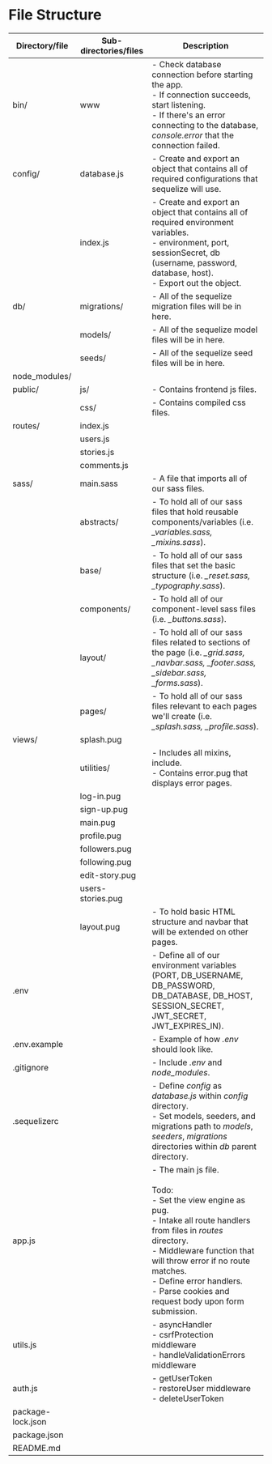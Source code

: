 # File Structure

| Directory/file     | Sub-directories/files | Description |
| ------------------ | --------------------- | ----------- |
| bin/               | www                   | - Check database connection before starting the app.<br>- If connection succeeds, start listening.<br>- If there's an error connecting to the database, *console.error* that the connection failed.
| config/            | database.js           | - Create and export an object that contains all of required configurations that sequelize will use.
|                    | index.js              | - Create and export an object that contains all of required environment variables.<br>- environment, port, sessionSecret, db (username, password, database, host).<br>- Export out the object.
| db/                | migrations/           | - All of the sequelize migration files will be in here.
|                    | models/               | - All of the sequelize model files will be in here.
|                    | seeds/                | - All of the sequelize seed files will be in here.
| node_modules/      |                       | 
| public/            | js/                   | - Contains frontend js files.
|                    | css/                  | - Contains compiled css files.
| routes/            | index.js              |
|                    | users.js              |
|                    | stories.js            |
|                    | comments.js           |
| sass/              | main.sass             | - A file that imports all of our sass files.
|                    | abstracts/            | - To hold all of our sass files that hold reusable components/variables (i.e. *_variables.sass, _mixins.sass*).
|                    | base/                 | - To hold all of our sass files that set the basic structure (i.e. *_reset.sass, _typography.sass*).
|                    | components/           | - To hold all of our component-level sass files (i.e. *_buttons.sass*).
|                    | layout/               | - To hold all of our sass files related to sections of the page (i.e. *_grid.sass, _navbar.sass, _footer.sass, _sidebar.sass, _forms.sass*).
|                    | pages/                | - To hold all of our sass files relevant to each pages we'll create (i.e. *_splash.sass, _profile.sass*).
| views/             | splash.pug            |
|                    | utilities/            | - Includes all mixins, include.<br> - Contains error.pug that displays error pages.
|                    | log-in.pug            |
|                    | sign-up.pug           |
|                    | main.pug              |
|                    | profile.pug           |
|                    | followers.pug         |
|                    | following.pug         |
|                    | edit-story.pug        |
|                    | users-stories.pug     |
|                    | layout.pug            | - To hold basic HTML structure and navbar that will be extended on other pages.
| .env               |                       | - Define all of our environment variables (PORT, DB_USERNAME, DB_PASSWORD, DB_DATABASE, DB_HOST, SESSION_SECRET, JWT_SECRET, JWT_EXPIRES_IN).
| .env.example       |                       | - Example of how *.env* should look like.
| .gitignore         |                       | - Include *.env* and *node_modules*.
| .sequelizerc       |                       | - Define *config* as *database.js* within *config* directory.<br>- Set models, seeders, and migrations path to *models*, *seeders*, *migrations* directories within *db* parent directory.
| app.js             |                       | - The main js file. <br><br>Todo: <br>- Set the view engine as pug. <br>- Intake all route handlers from files in *routes* directory. <br>- Middleware function that will throw error if no route matches. <br>- Define error handlers. <br>- Parse cookies and request body upon form submission.
| utils.js           |                       | - asyncHandler <br>- csrfProtection middleware<br> - handleValidationErrors middleware
| auth.js            |                       | - getUserToken<br>- restoreUser middleware<br>- deleteUserToken
| package-lock.json  |
| package.json       |
| README.md          |